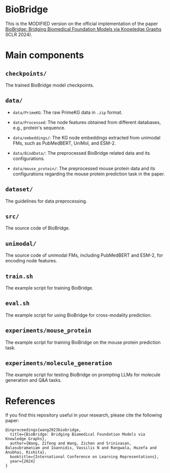 # BioBridge

This is the MODIFIED version on the official implementation of the paper [BioBridge: Bridging Biomedical Foundation Models via Knowledge Graphs](https://arxiv.org/pdf/2310.03320.pdf) (ICLR 2024).

# Main components

## `checkpoints/`
The trained BioBridge model checkpoints.


## `data/`
- `data/PrimeKG`: The raw PrimeKG data in `.zip` format.

- `data/Processed`: The node features obtained from different databases, e.g., protein's sequence.

- `data/embeddings/`: The KG node embeddings extracted from unimodal FMs, such as PubMedBERT, UniMol, and ESM-2.

- `data/BindData/`: The preprocessed BioBridge related data and its configurations.

- `data/mouse_protein/`: The preprocessed mouse protein data and its configurations regarding the mouse protein prediction task in the paper.

## `dataset/`
The guidelines for data preprocessing.

## `src/`
The source code of BioBridge.

## `unimodal/`
The source code of unimodal FMs, including PubMedBERT and ESM-2, for encoding node features.

## `train.sh`
The example script for training BioBridge.

## `eval.sh`
The example script for using BioBridge for cross-modality prediction.

## `experiments/mouse_protein`
The example script for training BioBridge on the mouse protein prediction task.

## `experiments/molecule_generation`
The example script for testing BioBridge on prompting LLMs for molecule generation and Q&A tasks.

# References
If you find this repository useful in your research, please cite the following paper:
```
@inproceedings{wang2023biobridge,
  title={BioBridge: Bridging Biomedical Foundation Models via Knowledge Graphs},
  author={Wang, Zifeng and Wang, Zichen and Srinivasan, Balasubramaniam and Ioannidis, Vassilis N and Rangwala, Huzefa and Anubhai, Rishita},
  booktitle={International Conference on Learning Representations},
  year={2024}
}
```

